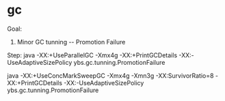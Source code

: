 gc
==
Goal:
1. Minor GC tunning -- Promotion Failure


Step:
java -XX:+UseParallelGC -Xmx4g -XX:+PrintGCDetails -XX:-UseAdaptiveSizePolicy ybs.gc.tunning.PromotionFailure

java -XX:+UseConcMarkSweepGC -Xmx4g -Xmn3g -XX:SurvivorRatio=8 -XX:+PrintGCDetails -XX:-UseAdaptiveSizePolicy ybs.gc.tunning.PromotionFailure